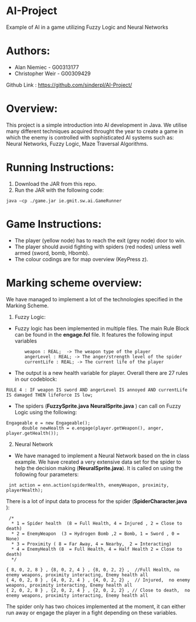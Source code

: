 # AI-Project
Example of AI in a game utilizing Fuzzy Logic and Neural Networks

Authors:
===========
* Alan Niemiec - G00313177
* Christopher Weir - G00309429

Github Link : https://github.com/sinderpl/AI-Project/

Overview:
============
This project is a simple introduction into AI development in Java. We utilise many different techniques acquired throught the year to create a game in which the enemy is controlled with sophisticated AI systems such as: Neural Networks, Fuzzy Logic, Maze Traversal Algorithms.

Running Instructions:
===========
1. Download the JAR from this repo.
2. Run the JAR with the following code:
```
java –cp ./game.jar ie.gmit.sw.ai.GameRunner
```

Game Instructions:
==============
* The player (yellow node) has to reach the exit (grey node) door to win.
* The player should avoid fighting with spiders (red nodes) unless well armed (sword, bomb, Hbomb). 
* The colour codings are for map overview (KeyPress z).


Marking scheme overview: 
==============
We have managed to implement a lot of the technologies specified in the Marking Scheme.
1. Fuzzy Logic:
 * Fuzzy logic has been implemented in multiple files. 
 The main Rule Block can be found in the **engage.fcl** file. 
 It features the following input variables
 ```
        weapon : REAL;  -> The weapon type of the player
        angerLevel : REAL; -> The anger/strength level of the spider
        currentLife : REAL; -> The current life of the player
 ```
 * The output is a new health variable for player. Overall there are 27 rules in our codeblock:
 ```
 RULE 4 : IF weapon IS sword AND angerLevel IS annoyed AND currentLife IS damaged THEN lifeForce IS low;
 ```
 * The spiders (**FuzzySprite.java** **NeuralSprite.java** ) can call on Fuzzy Logic using the following:
  ```
 Engageable e = new Engageable();
		double newHealth = e.engage(player.getWeapon(), anger, player.getHealth());
 ```
 
 2. Neural Network
  * We have managed to implement a Neural Network based on the in class example. We have created a very extensive data set for the spider to help the decision making (**NeuralSprite.java**).
  It is called on using the following four parameters:
  ```
   int action = enn.action(spiderHealth, enemyWeapon, proximity, playerHealth);
  ```
  
  There is a lot of input data to process for the spider (**SpiderCharacter.java** ):
  
  
   ```
    /*
     * 1 = Spider health  (8 = Full Health, 4 = Injured , 2 = Close to death)
     * 2 = EnemyWeapon	(3 = Hydrogen Bomb ,2 = Bomb, 1 = Sword , 0 = None)
     * 3 = Proximity ( 8 = Far Away, 4 = Nearby,  2 = Interacting)
     * 4 = EnemyHealth (8  = Full Health, 4 = Half Health 2 = Close to death)
     */
     
  { 8, 0, 2, 8 } , {8, 0, 2, 4 } , {8, 0, 2, 2} ,  //Full Health, no enemy weapons, proximity interacting, Enemy health all
  { 4, 0, 2, 8 } , {4, 0, 2, 4 } , {4, 0, 2, 2} ,  // Injured,  no enemy weapons, proximity interacting, Enemy health all
  { 2, 0, 2, 8 } , {2, 0, 2, 4 } , {2, 0, 2, 2} , // Close to death,  no enemy weapons, proximity interacting, Enemy health all
  ```
  The spider only has two choices implemented at the moment, it can either run away or engage the player in a fight depending on these variables.
   
   
